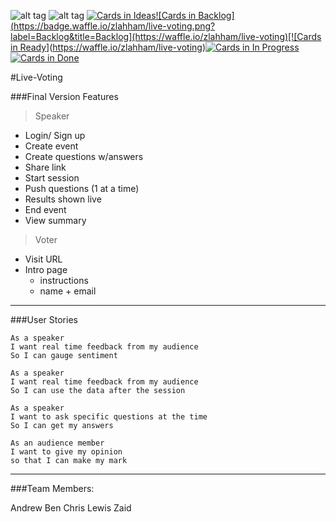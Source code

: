 
![alt tag](https://travis-ci.org/zlahham/live-voting.svg)
![alt tag](https://pbs.twimg.com/profile_images/2352976474/821r2dpq9gt8m1nwgy5r_400x400.png)
[![Cards in Ideas](https://badge.waffle.io/zlahham/live-voting.png?label=Ideas&title=Ideas)](https://waffle.io/zlahham/live-voting)[![Cards in Backlog](https://badge.waffle.io/zlahham/live-voting.png?label=Backlog&title=Backlog](https://waffle.io/zlahham/live-voting)[![Cards in Ready](https://badge.waffle.io/zlahham/live-voting.png?label=ready&title=Ready)](https://waffle.io/zlahham/live-voting)[![Cards in In Progress](https://badge.waffle.io/zlahham/live-voting.png?label=In%20Progress&title=In%20Progress)](https://waffle.io/zlahham/live-voting)[![Cards in Done](https://badge.waffle.io/zlahham/live-voting.png?label=done&title=Done)](https://waffle.io/zlahham/live-voting)


#Live-Voting

###Final Version Features

>Speaker
- Login/ Sign up
- Create event
- Create questions w/answers
- Share link
- Start session
- Push questions (1 at a time)
- Results shown live
- End event
- View summary


>Voter
- Visit URL
- Intro page
	- instructions
	- name + email
---

###User Stories

```
As a speaker
I want real time feedback from my audience
So I can gauge sentiment
```
```
As a speaker
I want real time feedback from my audience
So I can use the data after the session
```
```
As a speaker
I want to ask specific questions at the time
So I can get my answers
```
```
As an audience member
I want to give my opinion
so that I can make my mark
```
---
###Team Members:

Andrew
Ben
Chris
Lewis
Zaid


<!--
You need to include this hidden file at /config/initializers/pusher.rb
```
Pusher.app_id = ENV['VOTING_PUSHER_APP_ID']
Pusher.key =  ENV['VOTING_PUSHER_KEY']
Pusher.secret = ENV['VOTING_PUSHER_SECRET']
``` -->
